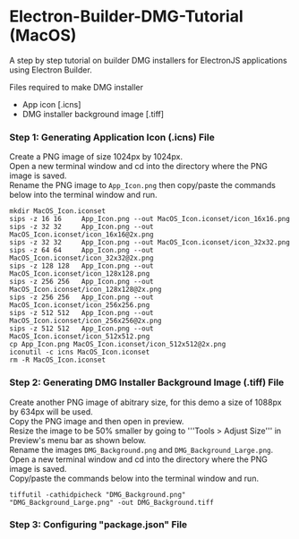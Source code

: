 # Electron-Builder-DMG-Tutorial (MacOS)
A step by step tutorial on builder DMG installers for ElectronJS applications using Electron Builder.

Files required to make DMG installer
- App icon [.icns]
- DMG installer background image [.tiff]







### Step 1: Generating Application Icon (.icns) File
Create a PNG image of size 1024px by 1024px. <br>
Open a new terminal window and cd into the directory where the PNG image is saved. <br>
Rename the PNG image to ```App_Icon.png``` then copy/paste the commands below into the terminal window and run.

```
mkdir MacOS_Icon.iconset
sips -z 16 16     App_Icon.png --out MacOS_Icon.iconset/icon_16x16.png
sips -z 32 32     App_Icon.png --out MacOS_Icon.iconset/icon_16x16@2x.png
sips -z 32 32     App_Icon.png --out MacOS_Icon.iconset/icon_32x32.png
sips -z 64 64     App_Icon.png --out MacOS_Icon.iconset/icon_32x32@2x.png
sips -z 128 128   App_Icon.png --out MacOS_Icon.iconset/icon_128x128.png
sips -z 256 256   App_Icon.png --out MacOS_Icon.iconset/icon_128x128@2x.png
sips -z 256 256   App_Icon.png --out MacOS_Icon.iconset/icon_256x256.png
sips -z 512 512   App_Icon.png --out MacOS_Icon.iconset/icon_256x256@2x.png
sips -z 512 512   App_Icon.png --out MacOS_Icon.iconset/icon_512x512.png
cp App_Icon.png MacOS_Icon.iconset/icon_512x512@2x.png
iconutil -c icns MacOS_Icon.iconset
rm -R MacOS_Icon.iconset
```

### Step 2: Generating DMG Installer Background Image (.tiff) File
Create another PNG image of abitrary size, for this demo a size of 1088px by 634px will be used. <br>
Copy the PNG image and then open in preview. <br>
Resize the image to be 50% smaller by going to '''Tools > Adjust Size''' in Preview's menu bar as shown below. <br>
Rename the images ```DMG_Background.png``` and ```DMG_Background_Large.png```.<br>
Open a new terminal window and cd into the directory where the PNG image is saved. <br>
Copy/paste the commands below into the terminal window and run.

```
tiffutil -cathidpicheck "DMG_Background.png" "DMG_Background_Large.png" -out DMG_Background.tiff
```

### Step 3: Configuring "package.json" File

